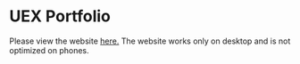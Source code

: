 # UEX Portfolio 
Please view the website [here.](https://truddytheduddi.github.io/uex-portfolio/) The website works only on desktop and is not optimized on phones.
